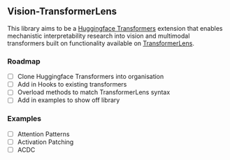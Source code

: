 ## Vision-TransformerLens

This library aims to be a [Huggingface Transformers](https://github.com/huggingface/transformers) extension that enables mechanistic interpretability research into vision and multimodal transformers built on functionality available on [TransformerLens](https://github.com/neelnanda-io/TransformerLens).

### Roadmap
- [ ] Clone Huggingface Transformers into organisation
- [ ] Add in Hooks to existing transformers
- [ ] Overload methods to match TransformerLens syntax
- [ ] Add in examples to show off library

### Examples
- [ ] Attention Patterns
- [ ] Activation Patching
- [ ] ACDC
